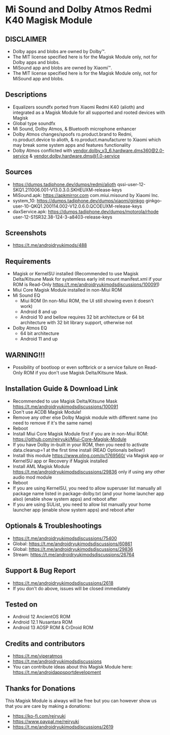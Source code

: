 # Mi Sound and Dolby Atmos Redmi K40 Magisk Module

## DISCLAIMER
- Dolby apps and blobs are owned by Dolby™.
- The MIT license specified here is for the Magisk Module only, not for Dolby apps and blobs.
- MiSound app and blobs are owned by Xiaomi™.
- The MIT license specified here is for the Magisk Module only, not for MiSound app and blobs.

## Descriptions
- Equalizers soundfx ported from Xiaomi Redmi K40 (alioth) and integrated as a Magisk Module for all supported and rooted devices with Magisk
- Global type soundfx
- Mi Sound, Dolby Atmos, & Bluetooth microphone enhancer
- Dolby Atmos changes/spoofs ro.product.brand to Redmi, ro.product.device to alioth, & ro.product.manufacturer to Xiaomi which may break some system apps and features functionality
- Dolby Atmos conflicted with vendor.dolby_v3_6.hardware.dms360@2.0-service & vendor.dolby.hardware.dms@1.0-service

## Sources
- https://dumps.tadiphone.dev/dumps/redmi/alioth qssi-user-12-SKQ1.211006.001-V13.0.3.0.SKHEUXM-release-keys
- MiSound.apk: https://apkmirror.com com.miui.misound by Xiaomi Inc.
- system_10: https://dumps.tadiphone.dev/dumps/xiaomi/ginkgo ginkgo-user-10-QKQ1.200114.002-V12.0.6.0.QCOEUXM-release-keys
- daxService.apk: https://dumps.tadiphone.dev/dumps/motorola/rhode user-12-S1SR32.38-124-3-a8403-release-keys

## Screenshots
- https://t.me/androidryukimods/488

## Requirements
- Magisk or KernelSU installed (Recommended to use Magisk Delta/Kitsune Mask for systemless early init mount manifest.xml if your ROM is Read-Only https://t.me/androidryukimodsdiscussions/100091)
- Miui Core Magisk Module installed in non-Miui ROM
- Mi Sound EQ
  - Miui ROM (In non-Miui ROM, the UI still showing even it doesn't work)
  - Android 8 and up
  - Android 10 and bellow requires 32 bit architecture or 64 bit architecture with 32 bit library support, otherwise not
- Dolby Atmos EQ
  - 64 bit architecture
  - Android 11 and up

## WARNING!!!
- Possibility of bootloop or even softbrick or a service failure on Read-Only ROM if you don't use Magisk Delta/Kitsune Mask.

## Installation Guide & Download Link
- Recommended to use Magisk Delta/Kitsune Mask https://t.me/androidryukimodsdiscussions/100091
- Don't use ACDB Magisk Module!
- Remove any other else Dolby Magisk module with different name (no need to remove if it's the same name)
- Reboot
- Install Miui Core Magisk Module first if you are in non-Miui ROM: https://github.com/reiryuki/Miui-Core-Magisk-Module
- If you have Dolby in-built in your ROM, then you need to activate data.cleanup=1 at the first time install (READ Optionals bellow!)
- Install this module https://www.pling.com/p/1769560/ via Magisk app or KernelSU app or Recovery if Magisk installed
- Install AML Magisk Module https://t.me/androidryukimodsdiscussions/29836 only if using any other audio mod module
- Reboot
- If you are using KernelSU, you need to allow superuser list manually all package name listed in package-dolby.txt (and your home launcher app also) (enable show system apps) and reboot after
- If you are using SUList, you need to allow list manually your home launcher app (enable show system apps) and reboot after

## Optionals & Troubleshootings
- https://t.me/androidryukimodsdiscussions/75400
- Global: https://t.me/androidryukimodsdiscussions/60861
- Global: https://t.me/androidryukimodsdiscussions/29836
- Stream: https://t.me/androidryukimodsdiscussions/26764

## Support & Bug Report
- https://t.me/androidryukimodsdiscussions/2618
- If you don't do above, issues will be closed immediately

## Tested on
- Android 12 AncientOS ROM
- Android 12.1 Nusantara ROM
- Android 13 AOSP ROM & CrDroid ROM

## Credits and contributors
- https://t.me/viperatmos
- https://t.me/androidryukimodsdiscussions
- You can contribute ideas about this Magisk Module here: https://t.me/androidappsportdevelopment

## Thanks for Donations
This Magisk Module is always will be free but you can however show us that you are care by making a donations:
- https://ko-fi.com/reiryuki
- https://www.paypal.me/reiryuki
- https://t.me/androidryukimodsdiscussions/2619


